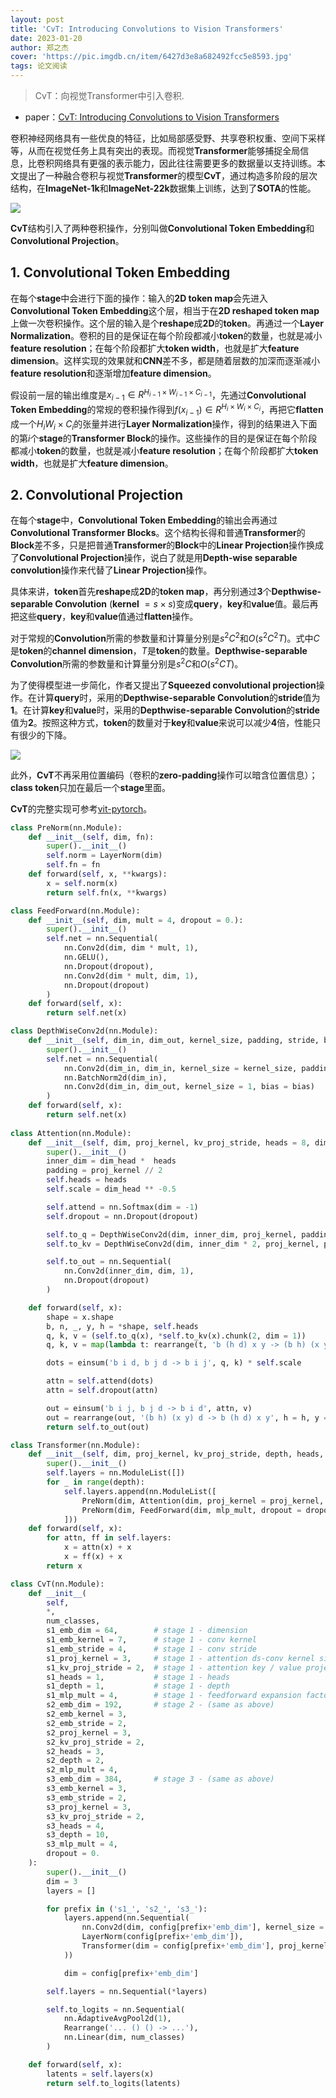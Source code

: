```yaml
---
layout: post
title: 'CvT: Introducing Convolutions to Vision Transformers'
date: 2023-01-20
author: 郑之杰
cover: 'https://pic.imgdb.cn/item/6427d3e8a682492fcc5e8593.jpg'
tags: 论文阅读
---
```


> CvT：向视觉Transformer中引入卷积.

- paper：[CvT: Introducing Convolutions to Vision Transformers](https://arxiv.org/abs/2103.15808)

卷积神经网络具有一些优良的特征，比如局部感受野、共享卷积权重、空间下采样等，从而在视觉任务上具有突出的表现。而视觉**Transformer**能够捕捉全局信息，比卷积网络具有更强的表示能力，因此往往需要更多的数据量以支持训练。本文提出了一种融合卷积与视觉**Transformer**的模型**CvT**，通过构造多阶段的层次结构，在**ImageNet-1k**和**ImageNet-22k**数据集上训练，达到了**SOTA**的性能。

![](https://pic.imgdb.cn/item/6427d594a682492fcc60956d.jpg)

**CvT**结构引入了两种卷积操作，分别叫做**Convolutional Token Embedding**和**Convolutional Projection**。

## 1. Convolutional Token Embedding

在每个**stage**中会进行下面的操作：输入的**2D token map**会先进入**Convolutional Token Embedding**这个层，相当于在**2D reshaped token map**上做一次卷积操作。这个层的输入是个**reshape**成**2D**的**token**。再通过一个**Layer Normalization**。卷积的目的是保证在每个阶段都减小**token**的数量，也就是减小**feature resolution**；在每个阶段都扩大**token width**，也就是扩大**feature dimension**。这样实现的效果就和**CNN**差不多，都是随着层数的加深而逐渐减小**feature resolution**和逐渐增加**feature dimension**。

假设前一层的输出维度是$x_{i-1}\in R^{H_{i-1}\times W_{i-1} \times C_{i-1}}$，先通过**Convolutional Token Embedding**的常规的卷积操作得到$f(x_{i-1})\in R^{H_{i}\times W_{i} \times C_{i}}$，再把它**flatten**成一个$H_iW_i\times C_i$的张量并进行**Layer Normalization**操作，得到的结果进入下面的第$i$个**stage**的**Transformer Block**的操作。这些操作的目的是保证在每个阶段都减小**token**的数量，也就是减小**feature resolution**；在每个阶段都扩大**token width**，也就是扩大**feature dimension**。

## 2. Convolutional Projection

在每个**stage**中，**Convolutional Token Embedding**的输出会再通过**Convolutional Transformer Blocks**。这个结构长得和普通**Transformer**的**Block**差不多，只是把普通**Transformer**的**Block**中的**Linear Projection**操作换成了**Convolutional Projection**操作，说白了就是用**Depth-wise separable convolution**操作来代替了**Linear Projection**操作。

具体来讲，**token**首先**reshape**成**2D**的**token map**，再分别通过**3**个**Depthwise-separable Convolution** (**kernel** $=s\times s$)变成**query**，**key**和**value**值。最后再把这些**query**，**key**和**value**值通过**flatten**操作。

对于常规的**Convolution**所需的参数量和计算量分别是$s^2C^2$和$O(s^2C^2T)$。式中$C$是**token**的**channel dimension**，$T$是**token**的数量。**Depthwise-separable Convolution**所需的参数量和计算量分别是$s^2C$和$O(s^2CT)$。

为了使得模型进一步简化，作者又提出了**Squeezed convolutional projection**操作。在计算**query**时，采用的**Depthwise-separable Convolution**的**stride**值为**1**。在计算**key**和**value**时，采用的**Depthwise-separable Convolution**的**stride**值为**2**。按照这种方式，**token**的数量对于**key**和**value**来说可以减少**4**倍，性能只有很少的下降。

![](https://pic.imgdb.cn/item/6427d8e2a682492fcc6535b7.jpg)

此外，**CvT**不再采用位置编码（卷积的**zero-padding**操作可以暗含位置信息）；**class token**只加在最后一个**stage**里面。


**CvT**的完整实现可参考[vit-pytorch](https://github.com/lucidrains/vit-pytorch/blob/main/vit_pytorch/cvt.py)。

```python
class PreNorm(nn.Module):
    def __init__(self, dim, fn):
        super().__init__()
        self.norm = LayerNorm(dim)
        self.fn = fn
    def forward(self, x, **kwargs):
        x = self.norm(x)
        return self.fn(x, **kwargs)

class FeedForward(nn.Module):
    def __init__(self, dim, mult = 4, dropout = 0.):
        super().__init__()
        self.net = nn.Sequential(
            nn.Conv2d(dim, dim * mult, 1),
            nn.GELU(),
            nn.Dropout(dropout),
            nn.Conv2d(dim * mult, dim, 1),
            nn.Dropout(dropout)
        )
    def forward(self, x):
        return self.net(x)

class DepthWiseConv2d(nn.Module):
    def __init__(self, dim_in, dim_out, kernel_size, padding, stride, bias = True):
        super().__init__()
        self.net = nn.Sequential(
            nn.Conv2d(dim_in, dim_in, kernel_size = kernel_size, padding = padding, groups = dim_in, stride = stride, bias = bias),
            nn.BatchNorm2d(dim_in),
            nn.Conv2d(dim_in, dim_out, kernel_size = 1, bias = bias)
        )
    def forward(self, x):
        return self.net(x)
        
class Attention(nn.Module):
    def __init__(self, dim, proj_kernel, kv_proj_stride, heads = 8, dim_head = 64, dropout = 0.):
        super().__init__()
        inner_dim = dim_head *  heads
        padding = proj_kernel // 2
        self.heads = heads
        self.scale = dim_head ** -0.5

        self.attend = nn.Softmax(dim = -1)
        self.dropout = nn.Dropout(dropout)

        self.to_q = DepthWiseConv2d(dim, inner_dim, proj_kernel, padding = padding, stride = 1, bias = False)
        self.to_kv = DepthWiseConv2d(dim, inner_dim * 2, proj_kernel, padding = padding, stride = kv_proj_stride, bias = False)

        self.to_out = nn.Sequential(
            nn.Conv2d(inner_dim, dim, 1),
            nn.Dropout(dropout)
        )

    def forward(self, x):
        shape = x.shape
        b, n, _, y, h = *shape, self.heads
        q, k, v = (self.to_q(x), *self.to_kv(x).chunk(2, dim = 1))
        q, k, v = map(lambda t: rearrange(t, 'b (h d) x y -> (b h) (x y) d', h = h), (q, k, v))

        dots = einsum('b i d, b j d -> b i j', q, k) * self.scale

        attn = self.attend(dots)
        attn = self.dropout(attn)

        out = einsum('b i j, b j d -> b i d', attn, v)
        out = rearrange(out, '(b h) (x y) d -> b (h d) x y', h = h, y = y)
        return self.to_out(out)

class Transformer(nn.Module):
    def __init__(self, dim, proj_kernel, kv_proj_stride, depth, heads, dim_head = 64, mlp_mult = 4, dropout = 0.):
        super().__init__()
        self.layers = nn.ModuleList([])
        for _ in range(depth):
            self.layers.append(nn.ModuleList([
                PreNorm(dim, Attention(dim, proj_kernel = proj_kernel, kv_proj_stride = kv_proj_stride, heads = heads, dim_head = dim_head, dropout = dropout)),
                PreNorm(dim, FeedForward(dim, mlp_mult, dropout = dropout))
            ]))
    def forward(self, x):
        for attn, ff in self.layers:
            x = attn(x) + x
            x = ff(x) + x
        return x

class CvT(nn.Module):
    def __init__(
        self,
        *,
        num_classes,
        s1_emb_dim = 64,        # stage 1 - dimension
        s1_emb_kernel = 7,      # stage 1 - conv kernel
        s1_emb_stride = 4,      # stage 1 - conv stride
        s1_proj_kernel = 3,     # stage 1 - attention ds-conv kernel size
        s1_kv_proj_stride = 2,  # stage 1 - attention key / value projection stride
        s1_heads = 1,           # stage 1 - heads
        s1_depth = 1,           # stage 1 - depth
        s1_mlp_mult = 4,        # stage 1 - feedforward expansion factor
        s2_emb_dim = 192,       # stage 2 - (same as above)
        s2_emb_kernel = 3,
        s2_emb_stride = 2,
        s2_proj_kernel = 3,
        s2_kv_proj_stride = 2,
        s2_heads = 3,
        s2_depth = 2,
        s2_mlp_mult = 4,
        s3_emb_dim = 384,       # stage 3 - (same as above)
        s3_emb_kernel = 3,
        s3_emb_stride = 2,
        s3_proj_kernel = 3,
        s3_kv_proj_stride = 2,
        s3_heads = 4,
        s3_depth = 10,
        s3_mlp_mult = 4,
        dropout = 0.
    ):
        super().__init__()
        dim = 3
        layers = []

        for prefix in ('s1_', 's2_', 's3_'):
            layers.append(nn.Sequential(
                nn.Conv2d(dim, config[prefix+'emb_dim'], kernel_size = config[prefix+'emb_kernel'], padding = (config[prefix+'emb_kernel'] // 2), stride = config[prefix+'emb_stride']),
                LayerNorm(config[prefix+'emb_dim']),
                Transformer(dim = config[prefix+'emb_dim'], proj_kernel = config[prefix+'proj_kernel'], kv_proj_stride = config[prefix+'kv_proj_stride'], depth = config[prefix+'depth'], heads = config[prefix+'heads'], mlp_mult = config[prefix+'mlp_mult'], dropout = dropout)
            ))

            dim = config[prefix+'emb_dim']

        self.layers = nn.Sequential(*layers)

        self.to_logits = nn.Sequential(
            nn.AdaptiveAvgPool2d(1),
            Rearrange('... () () -> ...'),
            nn.Linear(dim, num_classes)
        )

    def forward(self, x):
        latents = self.layers(x)
        return self.to_logits(latents)
```